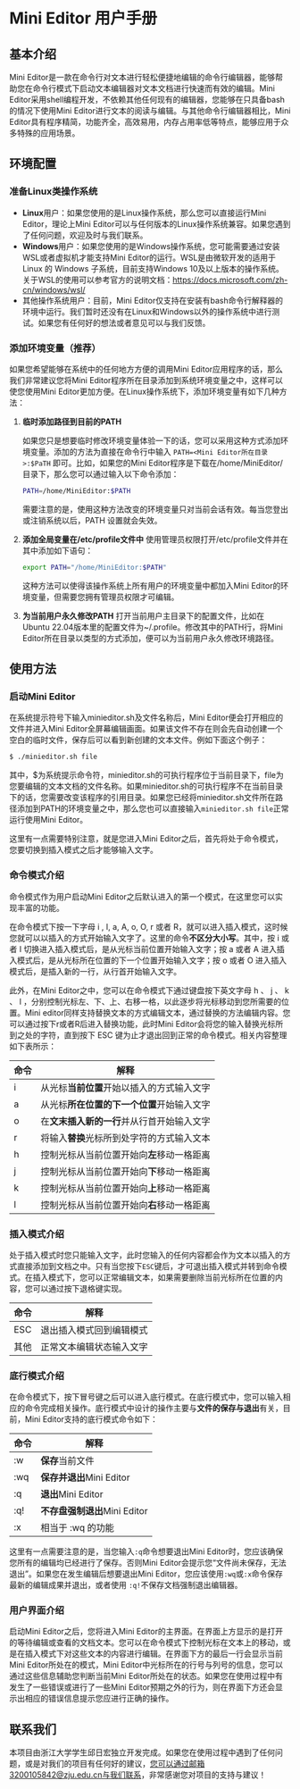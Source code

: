 # Mini Editor 用户手册

## 基本介绍

Mini Editor是一款在命令行对文本进行轻松便捷地编辑的命令行编辑器，能够帮助您在命令行模式下启动文本编辑器对文本文档进行快速而有效的编辑。Mini Editor采用shell编程开发，不依赖其他任何现有的编辑器，您能够在只具备bash的情况下使用Mini Editor进行文本的阅读与编辑。与其他命令行编辑器相比，Mini Editor具有程序精简，功能齐全，高效易用，内存占用率低等特点，能够应用于众多特殊的应用场景。

## 环境配置

### 准备Linux类操作系统

* **Linux**用户：如果您使用的是Linux操作系统，那么您可以直接运行Mini Editor，理论上Mini Editor可以与任何版本的Linux操作系统兼容。如果您遇到了任何问题，欢迎及时与我们联系。
* **Windows**用户：如果您使用的是Windows操作系统，您可能需要通过安装WSL或者虚拟机才能支持Mini Editor的运行。WSL是由微软开发的适用于 Linux 的 Windows 子系统，目前支持Windows 10及以上版本的操作系统。关于WSL的使用可以参考官方的说明文档：https://docs.microsoft.com/zh-cn/windows/wsl/
* 其他操作系统用户：目前，Mini Editor仅支持在安装有bash命令行解释器的环境中运行。我们暂时还没有在Linux和Windows以外的操作系统中进行测试。如果您有任何好的想法或者意见可以与我们反馈。

### 添加环境变量（推荐）

如果您希望能够在系统中的任何地方方便的调用Mini Editor应用程序的话，那么我们非常建议您将Mini Editor程序所在目录添加到系统环境变量之中，这样可以使您使用Mini Editor更加方便。在Linux操作系统下，添加环境变量有如下几种方法：

1. **临时添加路径到目前的PATH**

   如果您只是想要临时修改环境变量体验一下的话，您可以采用这种方式添加环境变量。添加的方法为直接在命令行中输入 `PATH=<Mini Editor所在目录>:$PaTH` 即可。比如，如果您的Mini Editor程序是下载在/home/MiniEditor/ 目录下，那么您可以通过输入以下命令添加：

   ~~~bash
   PATH=/home/MiniEditor:$PATH
   ~~~

   需要注意的是，使用这种方法改变的环境变量只对当前会话有效。每当您登出或注销系统以后，PATH 设置就会失效。

2. **添加全局变量在/etc/profile文件中**
   使用管理员权限打开/etc/profile文件并在其中添加如下语句：

   ~~~bash
   export PATH="/home/MiniEditor:$PATH"
   ~~~


   这种方法可以使得该操作系统上所有用户的环境变量中都加入Mini Editor的环境变量，但需要您拥有管理员权限才可编辑。

3. **为当前用户永久修改PATH**
   打开当前用户主目录下的配置文件，比如在Ubuntu 22.04版本里的配置文件为~/.profile。修改其中的PATH行，将Mini Editor所在目录以类型的方式添加，便可以为当前用户永久修改环境路径。

## 使用方法

### 启动Mini Editor

在系统提示符号下输入minieditor.sh及文件名称后，Mini Editor便会打开相应的文件并进入Mini Editor全屏幕编辑画面。如果该文件不存在则会先自动创建一个空白的临时文件，保存后可以看到新创建的文本文件。例如下面这个例子：

~~~bash
$ ./minieditor.sh file
~~~

其中，\$为系统提示命令符，minieditor.sh的可执行程序位于当前目录下，file为您要编辑的文本文档的文件名称。如果minieditor.sh的可执行程序不在当前目录下的话，您需要改变该程序的引用目录。如果您已经将minieditor.sh文件所在路径添加到PATH的环境变量之中，那么您也可以直接输入`minieditor.sh file`正常运行使用Mini Editor。

这里有一点需要特别注意，就是您进入Mini Editor之后，首先将处于命令模式，您要切换到插入模式之后才能够输入文字。

### 命令模式介绍

命令模式作为用户启动Mini Editor之后默认进入的第一个模式，在这里您可以实现丰富的功能。

在命令模式下按一下字母 i , I, a, A, o, O, r 或者 R，就可以进入插入模式，这时候您就可以以插入的方式开始输入文字了。这里的命令**不区分大小写**。其中，按 i 或者 I 切换进入插入模式后，是从光标当前位置开始输入文字；按 a 或者 A 进入插入模式后，是从光标所在位置的下一个位置开始输入文字；按 o 或者 O 进入插入模式后，是插入新的一行，从行首开始输入文字。

此外，在Mini Editor之中，您可以在命令模式下通过键盘按下英文字母 h 、 j 、 k 、 l ，分别控制光标左、下、上、右移一格，以此逐步将光标移动到您所需要的位置。Mini editor同样支持替换文本的方式编辑文本，通过替换的方法编辑内容。您可以通过按下r或者R后进入替换功能，此时Mini Editor会将您的输入替换光标所到之处的字符，直到按下 ESC 键为止才退出回到正常的命令模式。相关内容整理如下表所示：

| 命令 | 解释                                       |
| ---- | ------------------------------------------ |
| i    | 从光标**当前位置**开始以插入的方式输入文字 |
| a    | 从光标**所在位置的下一个位置**开始输入文字 |
| o    | 在**文末插入新的一行**并从行首开始输入文字 |
| r    | 将输入**替换**光标所到处字符的方式输入文本 |
| h    | 控制光标从当前位置开始向**左**移动一格距离 |
| j    | 控制光标从当前位置开始向**下**移动一格距离 |
| k    | 控制光标从当前位置开始向**上**移动一格距离 |
| l    | 控制光标从当前位置开始向**右**移动一格距离 |



### 插入模式介绍

处于插入模式时您只能输入文字，此时您输入的任何内容都会作为文本以插入的方式直接添加到文档之中。只有当您按下`ESC`键后，才可退出插入模式并转到命令模式。在插入模式下，您可以正常编辑文本，如果需要删除当前光标所在位置的内容，您可以通过按下退格键实现。

| 命令 | 解释                     |
| ---- | ------------------------ |
| ESC  | 退出插入模式回到编辑模式 |
| 其他 | 正常文本编辑状态输入文字 |



### 底行模式介绍

在命令模式下，按下冒号键之后可以进入底行模式。在底行模式中，您可以输入相应的命令完成相关操作。底行模式中设计的操作主要与**文件的保存与退出**有关，目前，Mini Editor支持的底行模式命令如下：

| 命令 | 解释                          |
| ---- | ----------------------------- |
| :w   | **保存**当前文件              |
| :wq  | **保存并退出**Mini Editor     |
| :q   | **退出**Mini Editor           |
| :q!  | **不存盘强制退出**Mini Editor |
| :x   | 相当于 :wq 的功能             |



这里有一点需要注意的是，当您输入`:q`命令想要退出Mini Editor时，您应该确保您所有的编辑均已经进行了保存。否则Mini Editor会提示您“文件尚未保存，无法退出”。如果您在发生编辑后想要退出Mini Editor，您应该使用`:wq`或`:x`命令保存最新的编辑成果并退出，或者使用 `:q!`不保存文档强制退出编辑器。

### 用户界面介绍

启动Mini Editor之后，您将进入Mini Editor的主界面。在界面上方显示的是打开的等待编辑或查看的文档文本。您可以在命令模式下控制光标在文本上的移动，或是在插入模式下对这些文本的内容进行编辑。在界面下方的最后一行会显示当前Mini Editor所处在的模式，Mini Editor中光标所在的行号与列号的信息，您可以通过这些信息辅助您判断当前Mini Editor所处在的状态。如果您在使用过程中有发生了一些错误或进行了一些Mini Editor预期之外的行为，则在界面下方还会显示出相应的错误信息提示您应进行正确的操作。



## 联系我们

本项目由浙江大学学生邱日宏独立开发完成。如果您在使用过程中遇到了任何问题，或是对我们的项目有任何好的建议，您可以通过邮箱3200105842@zju.edu.cn与我们联系，非常感谢您对项目的支持与建议！
